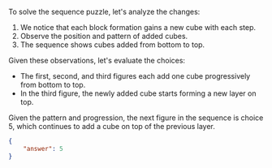 To solve the sequence puzzle, let's analyze the changes:

1. We notice that each block formation gains a new cube with each step.
2. Observe the position and pattern of added cubes.
3. The sequence shows cubes added from bottom to top. 

Given these observations, let's evaluate the choices:

- The first, second, and third figures each add one cube progressively from bottom to top.
- In the third figure, the newly added cube starts forming a new layer on top.

Given the pattern and progression, the next figure in the sequence is choice 5, which continues to add a cube on top of the previous layer.

```json
{
    "answer": 5
}
```